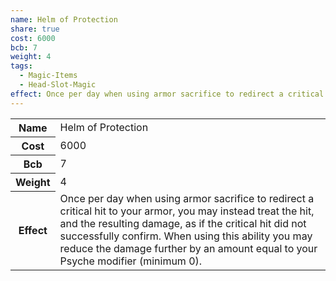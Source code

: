 ```yaml
---
name: Helm of Protection
share: true
cost: 6000
bcb: 7
weight: 4
tags:
  - Magic-Items
  - Head-Slot-Magic
effect: Once per day when using armor sacrifice to redirect a critical hit to your armor, you may instead treat the hit, and the resulting damage, as if the critical hit did not successfully confirm. When using this ability you may reduce the damage further by an amount equal to your Psyche modifier (minimum 0).
---
```

<p><span dir="ltr" style="overflow-x: auto;"><table><tbody><tr><th dir="ltr">Name</th><td dir="ltr">Helm of Protection</td></tr><tr><th dir="ltr">Cost</th><td dir="auto">6000</td></tr><tr><th dir="ltr">Bcb</th><td dir="auto">7</td></tr><tr><th dir="ltr">Weight</th><td dir="auto">4</td></tr><tr><th dir="ltr">Effect</th><td dir="ltr">Once per day when using armor sacrifice to redirect a critical hit to your armor, you may instead treat the hit, and the resulting damage, as if the critical hit did not successfully confirm. When using this ability you may reduce the damage further by an amount equal to your Psyche modifier (minimum 0).</td></tr></tbody></table></span></p>